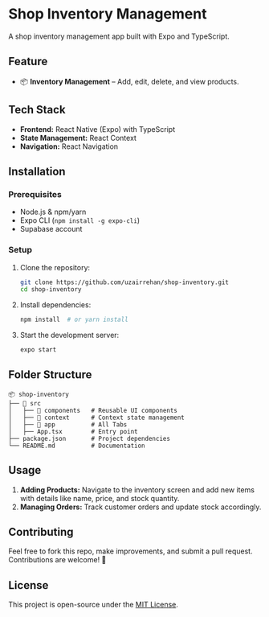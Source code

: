 # Shop Inventory Management

A shop inventory management app built with Expo and TypeScript.

## Feature

- 📦 **Inventory Management** – Add, edit, delete, and view products.

## Tech Stack

- **Frontend:** React Native (Expo) with TypeScript
- **State Management:** React Context 
- **Navigation:** React Navigation

## Installation

### Prerequisites

- Node.js & npm/yarn
- Expo CLI (`npm install -g expo-cli`)
- Supabase account

### Setup

1. Clone the repository:
   ```sh
   git clone https://github.com/uzairrehan/shop-inventory.git
   cd shop-inventory
   ```

2. Install dependencies:
   ```sh
   npm install  # or yarn install
   ```


3. Start the development server:
   ```sh
   expo start
   ```

## Folder Structure

```
📦 shop-inventory
├── 📂 src
│   ├── 📂 components   # Reusable UI components
│   ├── 📂 context      # Context state management
│   ├── 📂 app          # All Tabs
│   ├── App.tsx        # Entry point
├── package.json       # Project dependencies
└── README.md          # Documentation
```

## Usage

1. **Adding Products:** Navigate to the inventory screen and add new items with details like name, price, and stock quantity.
2. **Managing Orders:** Track customer orders and update stock accordingly.

## Contributing

Feel free to fork this repo, make improvements, and submit a pull request. Contributions are welcome! 🚀

## License

This project is open-source under the [MIT License](LICENSE).